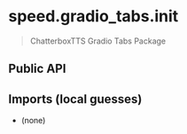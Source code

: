 # speed.gradio_tabs.__init__

> ChatterboxTTS Gradio Tabs Package

## Public API


## Imports (local guesses)
- (none)